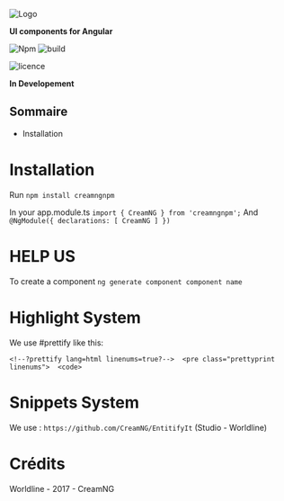 ![Logo](https://creamng.github.io/Library/assets/img/creamNG-logo.svg)

**UI components for Angular**



![Npm](https://camo.githubusercontent.com/3cb4eb3c991f38eddc8092d7d9c8c5b5d8888a33/68747470733a2f2f62616467652e667572792e696f2f6a732f253430616e67756c6172253246636f72652e737667)
![build](https://camo.githubusercontent.com/8d227cc53b74107a9721d592157e02723beb43a9/68747470733a2f2f7472617669732d63692e6f72672f616e67756c61722f616e67756c61722e7376673f6272616e63683d6d6173746572)

![licence](https://camo.githubusercontent.com/3ccf4c50a1576b0dd30b286717451fa56b783512/68747470733a2f2f696d672e736869656c64732e696f2f62616467652f4c6963656e73652d4d49542d79656c6c6f772e737667)

**In Developement**

## Sommaire
- Installation


Installation
=====================

Run
`npm install creamngnpm` 

In your app.module.ts
`import { CreamNG } from 'creamngnpm';`
And
`@NgModule({
  declarations: [
    CreamNG
   ]
  })`

HELP US
=====================

To create a component
`ng generate component component name` 


Highlight System
=====================

We use #prettify
like this:

`<!--?prettify lang=html linenums=true?--> 
    <pre class="prettyprint linenums"> 
      <code>`

Snippets System
=====================

We use :
`https://github.com/CreamNG/EntitifyIt` (Studio - Worldline)

 
Crédits
=====================

Worldline - 2017 - CreamNG 


